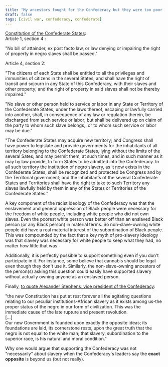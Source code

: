 ```yaml
---
title: "My ancestors fought for the Confederacy but they were too poor to own slaves, so how are you gonna tell me that they were fighting for slavery? The civil war wasn't about slavery."
draft: false
tags: [civil war, confederacy, confederate]
---
```


[Constitution of the Confederate States](http://avalon.law.yale.edu/19th_century/csa_csa.asp):  
Article 1, section 4 :  
  
"No bill of attainder, ex post facto law, or law denying or impairing the right of property in negro slaves shall be passed."  
  
Article 4, section 2:  
  
"The citizens of each State shall be entitled to all the privileges and immunities of citizens in the several States; and shall have the right of transit and sojourn in any State of this Confederacy, with their slaves and other property; and the right of property in said slaves shall not be thereby impaired."  
  
"No slave or other person held to service or labor in any State or Territory of the Confederate States, under the laws thereof, escaping or lawfully carried into another, shall, in consequence of any law or regulation therein, be discharged from such service or labor; but shall be delivered up on claim of the party to whom such slave belongs,. or to whom such service or labor may be due."  
  
"The Confederate States may acquire new territory; and Congress shall have power to legislate and provide governments for the inhabitants of all territory belonging to the Confederate States, lying without the limits of the several Sates; and may permit them, at such times, and in such manner as it may by law provide, to form States to be admitted into the Confederacy. In all such territory the institution of negro slavery, as it now exists in the Confederate States, shall be recognized and protected be Congress and by the Territorial government; and the inhabitants of the several Confederate States and Territories shall have the right to take to such Territory any slaves lawfully held by them in any of the States or Territories of the Confederate States."  
  
A key component of the racist ideology of the Confederacy was that the enslavement and general oppression of Black people were necessary for the freedom of white people, including white people who did not own slaves. Even the poorest white person was better off than an enslaved Black person (or any Black person) in material terms. So non-slave-owning white people did have a real material interest of the subordination of Black people. This was compounded by the fact that a key myth of pro-slavery ideology was that slavery was necessary for white people to keep what they had, no matter how little that was.  
  
Additionally, it is perfectly possible to support something even if you don't participate in it. For instance, some believe that cannabis should be legal even though they don't use it. Similarly, the non-slave-owning ancestors of the person(s) asking this question could easily have supported slavery without actually owning anyone as an enslaved person.  
  
Finally, [to quote Alexander Stephens, vice president of the Confederacy](https://sourcebooks.fordham.edu/mod/1861stephens.asp):  
  
"the new Constitution has put at rest forever all the agitating questions relating to our peculiar institutions-African slavery as it exists among us-the proper status of the negro in our form of civilization. This was the immediate cause of the late rupture and present revolution.  
\[…\]  
Our new Government is founded upon exactly the opposite ideas; its foundations are laid, its cornerstone rests, upon the great truth that the negro is not equal to the white man; that slavery, subordination to the superior race, is his natural and moral condition."  
  
Why one would argue that supporting the Confederacy was not "necessarily" about slavery when the Confederacy's leaders say the **exact opposite** is beyond us (but not really).

